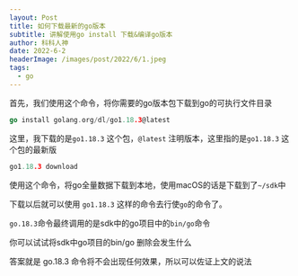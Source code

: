 ```yaml
---
layout: Post
title: 如何下载最新的go版本
subtitle: 讲解使用go install 下载&编译go版本
author: 科科人神
date: 2022-6-2
headerImage: /images/post/2022/6/1.jpeg
tags:
  - go
---
```

首先，我们使用这个命令，将你需要的go版本包下载到go的可执行文件目录
```go
go install golang.org/dl/go1.18.3@latest
```
这里，我下载的是`go1.18.3` 这个包，`@latest` 注明版本，这里指的是`go1.18.3` 这个包的最新版

```go
go1.18.3 download
```
使用这个命令，将go全量数据下载到本地，使用macOS的话是下载到了`~/sdk`中

下载以后就可以使用 `go1.18.3` 这样的命令去行使`go`的命令了。

`go.18.3`命令最终调用的是sdk中的go项目中的`bin/go`命令

你可以试试将sdk中go项目的bin/go 删除会发生什么

答案就是 go.18.3 命令将不会出现任何效果，所以可以佐证上文的说法